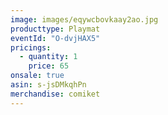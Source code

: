 ```yaml
---
image: images/eqywcbovkaay2ao.jpg
producttype: Playmat
eventId: "O-dvjHAX5"
pricings:
  - quantity: 1
    price: 65
onsale: true
asin: s-jsDMkqhPn
merchandise: comiket
---
```

